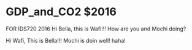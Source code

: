 
# GDP_and_CO2 $2016

FOR IDS720
2016
Hi Bella, this is Wafi!!! How are you and Mochi doing?

Hi Wafi, This is Bella!!! Mochi is doin well! haha!
